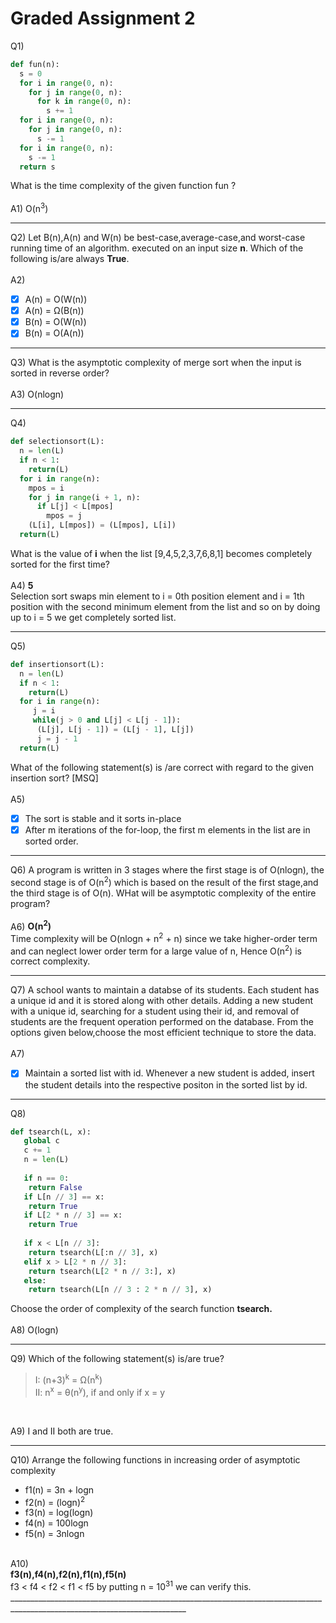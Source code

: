 # Graded Assignment 2

Q1)
```python
def fun(n):
  s = 0
  for i in range(0, n):
    for j in range(0, n):
      for k in range(0, n):
        s += 1
  for i in range(0, n):
    for j in range(0, n):
      s -= 1
  for i in range(0, n):
    s -= 1
  return s
 ```
What is the time complexity of the given function fun ?
 </br></br>
A1) O(n<sup>3</sup>)
__________________________________________________________________________________________________________________________
Q2) Let B(n),A(n) and W(n) be best-case,average-case,and worst-case running time of an algorithm. executed on an input size **n**. Which of the following is/are always **True**.
 </br></br>
 A2)
- [x] A(n) = O(W(n))
- [x] A(n) = Ω(B(n))
- [x] B(n) = O(W(n))
- [x] B(n) = O(A(n))
__________________________________________________________________________________________________________________________
Q3)
What is the asymptotic complexity of merge sort when the input is sorted in reverse order?
</br></br>
A3)
O(nlogn)
__________________________________________________________________________________________________________________________
Q4)
```python
def selectionsort(L):
  n = len(L)
  if n < 1:
    return(L)
  for i in range(n):
    mpos = i
    for j in range(i + 1, n):
      if L[j] < L[mpos]
        mpos = j
    (L[i], L[mpos]) = (L[mpos], L[i])
  return(L)
 ```
 What is the value of **i** when the list [9,4,5,2,3,7,6,8,1] becomes completely sorted for the first time?
 </br></br>
A4) **5**</br>
Selection sort swaps min element to i = 0th position element and i = 1th position with the second minimum element from the list and so on by doing up to i = 5 we get completely sorted list.
__________________________________________________________________________________________________________________________
Q5)
```python
def insertionsort(L):
  n = len(L)
  if n < 1:
    return(L)
  for i in range(n):
     j = i
     while(j > 0 and L[j] < L[j - 1]):
      (L[j], L[j - 1]) = (L[j - 1], L[j])
      j = j - 1
  return(L)
 ```
 What of the following statement(s) is /are correct with regard to the given insertion sort? [MSQ]
 </br></br>
A5)
- [x] The sort is stable and it sorts in-place
- [x] After m iterations of the for-loop, the first m elements in the list are in sorted order.
__________________________________________________________________________________________________________________________
Q6)
A program is written in 3 stages where the first stage is of O(nlogn), the second stage is of O(n<sup>2</sup>) which is based on the result of the first stage,and the third stage is of O(n). WHat will be asymptotic complexity of the entire program?
 </br></br>
A6)
**O(n<sup>2</sup>)**</br>
Time complexity will be O(nlogn + n<sup>2</sup> + n) since we take higher-order term and can neglect lower order term for a large value of n, Hence O(n<sup>2</sup>) is correct complexity.
__________________________________________________________________________________________________________________________
Q7)
A school wants to maintain a databse of its students. Each student has a unique id and it is stored along with other details. Adding a new student with a unique id, searching for a student using their id, and removal of students are the frequent operation performed on the database. From the options given below,choose the most efficient technique to store the data.
 </br></br>
A7)
- [x] Maintain a sorted list with id. Whenever a new student is added, insert the student details into the respective positon in the sorted list by id.
__________________________________________________________________________________________________________________________
Q8)
```python
def tsearch(L, x):
   global c
   c += 1
   n = len(L)
   
   if n == 0:
    return False
   if L[n // 3] == x:
    return True
   if L[2 * n // 3] == x:
    return True
   
   if x < L[n // 3]:
    return tsearch(L[:n // 3], x)
   elif x > L[2 * n // 3]:
    return tsearch(L[2 * n // 3:], x)
   else:
    return tsearch(L[n // 3 : 2 * n // 3], x)
 ```
Choose the order of complexity of the search function **tsearch.**
 </br></br>
A8)
O(logn)
__________________________________________________________________________________________________________________________
Q9)
Which of the following statement(s) is/are true?

> I: (n+3)<sup>k</sup> = Ω(n<sup>k</sup>)</br>
> II: n<sup>x</sup> = θ(n<sup>y</sup>), if and only if x = y
</br>

A9)
I and II both are true.
__________________________________________________________________________________________________________________________
Q10)
Arrange the following functions in increasing order of asymptotic complexity

- f1(n) = 3n + logn
- f2(n) = (logn)<sup>2</sup>
- f3(n) = log(logn)
- f4(n) = 100logn
- f5(n) = 3nlogn
</br>
A10)</br>
<strong>f3(n),f4(n),f2(n),f1(n),f5(n)</strong></br>
f3 < f4 < f2 < f1 < f5 by putting n = 10<sup>31</sup> we can verify this.
__________________________________________________________________________________________________________________________
